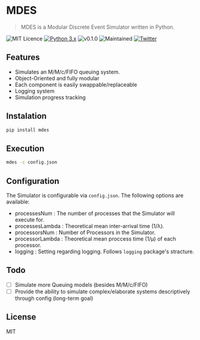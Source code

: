 # MDES
> MDES is a Modular Discrete Event Simulator written in Python.

![MIT Licence](https://img.shields.io/badge/Licence-MIT_Licence-red.svg?style=plastic)
[![Python 3.x](https://img.shields.io/badge/Python-3.x-yellow.svg?style=plastic)](https://www.python.org/)
![v0.1.0](https://img.shields.io/badge/Release-v0.1.0-orange.svg?style=plastic)
![Maintained](https://img.shields.io/badge/Maintained-Yes-green.svg?style=plastic)
[![Twitter](https://img.shields.io/badge/Twitter-@Panagiks-blue.svg?style=plastic)](https://twitter.com/panagiks)

## Features

* Simulates an M/M/c/FIFO queuing system.
* Object-Oriented and fully modular
* Each component is easily swappable/replaceable
* Logging system
* Simulation progress tracking

## Instalation

```sh
pip install mdes
```

## Execution

```sh
mdes -c config.json
```

## Configuration

The Simulator is configurable via `config.json`. The following options are available:

* processesNum    : The number of processes that the Simulator will execute for.
* processesLambda : Theoretical mean inter-arrival time (1/λ).
* processorsNum   : Number of Processors in the Simulator.
* processorLambda : Theoretical mean proccess time (1/μ) of each processor.
* logging         : Setting regarding logging. Follows `logging` package's stracture.

## Todo

- [ ] Simulate more Queuing models (besides M/M/c/FIFO)
- [ ] Provide the ability to simulate complex/elaborate systems descriptively through config (long-term goal)

## License

MIT
